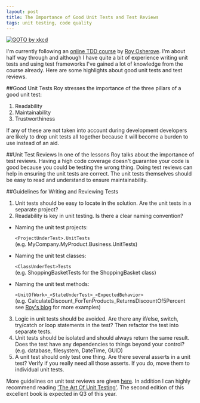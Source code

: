 ```yaml
---
layout: post
title: The Importance of Good Unit Tests and Test Reviews
tags: unit testing, code quality
---
```

[![GOTO by xkcd][2]][1]

[1]: http://xkcd.com/292/
[2]: http://imgs.xkcd.com/comics/goto.png (xkcd GOTO)

I'm currently following an [online TDD course](https://www.udemy.com/draft/14162/) by [Roy Osherove](http://osherove.com/). I'm about half way through and although I have quite a bit of experience writing unit tests and using test frameworks I've gained a lot of knowledge from the course already. Here are some highlights about good unit tests and test reviews.

##Good Unit Tests
Roy stresses the importance of the three pillars of a good unit test:

1. Readability
2. Maintainability
3. Trustworthiness

If any of these are not taken into account during development developers are likely to drop unit tests all together because it will become a burden to use instead of an aid.

##Unit Test Reviews
In one of the lessons Roy talks about the importance of test reviews. Having a high code coverage doesn't guarantee your code is good because you could be testing the wrong thing. Doing test reviews can help in ensuring the unit tests are correct. The unit tests themselves should be easy to read and understand to ensure maintainability.

##Guidelines for Writing and Reviewing Tests

1. Unit tests should be easy to locate in the solution. Are the unit tests in a separate project?
2. Readability is key in unit testing. Is there a clear naming convention?

 - Naming the unit test projects:

    `<ProjectUnderTest>.UnitTests`    
    (e.g. MyCompany.MyProduct.Business.UnitTests)    

 - Naming the unit test classes:
  
    `<ClassUnderTest>Tests`    
    (e.g. ShoppingBasketTests for the ShoppingBasket class)    

 - Naming the unit test methods:

    `<UnitOfWork>_<StateUnderTest>_<ExpectedBehavior>`    
    (e.g. CalculateDiscount_ForTenProducts_ReturnsDiscountOf5Percent see [Roy's blog](http://osherove.com/blog/2005/4/3/naming-standards-for-unit-tests.html) for more examples)    

3. Logic in unit tests should be avoided. Are there any if/else, switch, try/catch or loop statements in the test? Then refactor the test into separate tests.
4. Unit tests should be isolated and should always return the same result. Does the test have any dependencies to things beyond your control? (e.g. database, filesystem, DateTime, GUID)
5. A unit test should only test one thing. Are there several asserts in a unit test? Verify if you really need all those asserts. If you do, move them to individual unit tests.

More guidelines on unit test reviews are given [here](http://artofunittesting.com/unit-testing-review-guidelines/). In addition I can highly recommend reading ['The Art Of Unit Testing'](http://www.manning.com/osherove/). The second edition of this excellent book is expected in Q3 of this year.